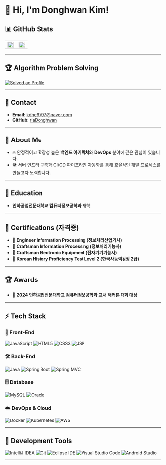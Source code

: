 
  
  # 👋 Hi, I'm **Donghwan Kim**!

## 📊 GitHub Stats

<table>
  <tr>
    <td width="50%" align="center">
      <img src="https://github-readme-stats.vercel.app/api?username=rlaDonghwan&show_icons=true&theme=transparent" width="100%"/>
    </td>
    <td width="50%" align="center">
      <img src="https://github-readme-stats.vercel.app/api/top-langs/?username=rlaDonghwan&layout=compact&theme=transparent" width="100%"/>
    </td>
  </tr>
</table>

  ---

  ## 🏆 Algorithm Problem Solving
  
  [![Solved.ac Profile](http://mazassumnida.wtf/api/v2/generate_badge?boj=kdhe9797)](https://solved.ac/kdhe9797/)
  
  ---

  ## 📩 Contact
  
  - **Email**: [kdhe9797@naver.com](mailto:kdhe9797@naver.com)  
  - **GitHub**: [rlaDonghwan](https://github.com/rlaDonghwan)
  
  ---
  


## 🚀 About Me
- 🔥 안정적이고 확장성 높은 **백엔드 아키텍처**와 **DevOps** 분야에 깊은 관심이 있습니다.
- 🛠️ 서버 인프라 구축과 CI/CD 파이프라인 자동화를 통해 효율적인 개발 프로세스를 만들고자 노력합니다.

---

## 🏫 Education
- **인하공업전문대학교 컴퓨터정보공학과** 재학

---

## 🏅 Certifications (자격증)
- 📜 **Engineer Information Processing (정보처리산업기사)**
- 📜 **Craftsman Information Processing (정보처리기능사)**
- 📜 **Craftsman Electronic Equipment (전자기기기능사)**
- 📜 **Korean History Proficiency Test Level 2 (한국사능력검정 2급)**

---

## 🏆 Awards
- 🏅 **2024 인하공업전문대학교 컴퓨터정보공학과 교내 해커톤 대회 대상**

---

## ⚡ Tech Stack

### 🎨 Front-End
![JavaScript](https://img.shields.io/badge/JavaScript-F7DF1E?style=flat&logo=javascript&logoColor=black)
![HTML5](https://img.shields.io/badge/HTML5-E34F26?style=flat&logo=html5&logoColor=white)
![CSS3](https://img.shields.io/badge/CSS3-1572B6?style=flat&logo=css3&logoColor=white)
![JSP](https://img.shields.io/badge/JSP-007396?style=flat&logo=apache&logoColor=white)

### 🛠️ Back-End
![Java](https://img.shields.io/badge/Java-007396?style=flat&logo=openjdk&logoColor=white)
![Spring Boot](https://img.shields.io/badge/Spring%20Boot-6DB33F?style=flat&logo=springboot&logoColor=white)
![Spring MVC](https://img.shields.io/badge/Spring%20MVC-6DB33F?style=flat&logo=spring&logoColor=white)

### 🗄️ Database
![MySQL](https://img.shields.io/badge/MySQL-4479A1?style=flat&logo=mysql&logoColor=white)
![Oracle](https://img.shields.io/badge/Oracle-F80000?style=flat&logo=oracle&logoColor=white)

### ☁️ DevOps & Cloud
![Docker](https://img.shields.io/badge/Docker-2496ED?style=flat&logo=docker&logoColor=white)
![Kubernetes](https://img.shields.io/badge/Kubernetes-326CE5?style=flat&logo=kubernetes&logoColor=white)
![AWS](https://img.shields.io/badge/AWS-232F3E?style=flat&logo=amazonaws&logoColor=white)

---

## 🔧 Development Tools
![IntelliJ IDEA](https://img.shields.io/badge/IntelliJ%20IDEA-000000.svg?&style=for-the-badge&logo=IntelliJ%20IDEA&logoColor=white)
![Git](https://img.shields.io/badge/Git-F05032.svg?&style=for-the-badge&logo=Git&logoColor=white)
![Eclipse IDE](https://img.shields.io/badge/Eclipse%20IDE-2C2255.svg?&style=for-the-badge&logo=Eclipse%20IDE&logoColor=white)
![Visual Studio Code](https://img.shields.io/badge/Visual%20Studio%20Code-007ACC.svg?&style=for-the-badge&logo=Visual%20Studio%20Code&logoColor=white)
![Android Studio](https://img.shields.io/badge/Android%20Studio-3DDC84.svg?&style=for-the-badge&logo=Android%20Studio&logoColor=white)

---

